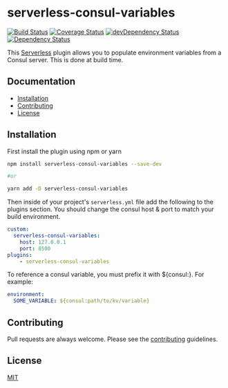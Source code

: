 # serverless-consul-variables
[![Build Status](https://travis-ci.org/zephrax/serverless-consul-variables.svg?branch=master)](https://travis-ci.org/zephrax/serverless-consul-variables)
[![Coverage Status](https://coveralls.io/repos/github/zephrax/serverless-consul-variables/badge.svg?branch=master)](https://coveralls.io/github/zephrax/serverless-consul-variables?branch=master)
[![devDependency Status](https://david-dm.org/zephrax/serverless-consul-variables/dev-status.svg)](https://david-dm.org/zephrax/serverless-consul-variables#info=devDependencies)
[![Dependency Status](https://david-dm.org/zephrax/serverless-consul-variables.svg)](https://david-dm.org/zephrax/serverless-consul-variables)

This [Serverless](https://github.com/serverless/serverless) plugin allows you to populate environment variables from a Consul server. This is done at build time.

## Documentation

- [Installation](#installation)
- [Contributing](#contributing)
- [License](#license)

## Installation

First install the plugin using npm or yarn

```bash
npm install serverless-consul-variables --save-dev

#or

yarn add -D serverless-consul-variables
```

Then inside of your project's `serverless.yml` file add the following to the plugins section. You should change the consul host & port to match your build environment.

```yaml
custom:
  serverless-consul-variables:
    host: 127.0.0.1
    port: 8500
plugins:
    - serverless-consul-variables
```

To reference a consul variable, you must prefix it with ${consul:}. For example:

```yaml
environment:
  SOME_VARIABLE: ${consul:path/to/kv/variable}
```

## Contributing

Pull requests are always welcome. Please see the [contributing](https://github.com/zephrax/serverless-consul-variables/blob/master/CONTRIBUTING.md) guidelines.

## License

[MIT](https://github.com/zephrax/serverless-consul-variables/blob/master/LICENSE)
